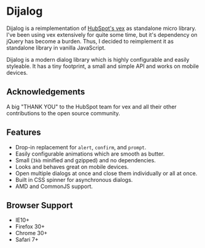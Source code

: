 # Dijalog

Dijalog is a reimplementation of [HubSpot's vex](https://github.com/HubSpot/vex) as standalone micro library. I've been using vex extensively for quite some time, but it's dependency on jQuery has become a burden. Thus, I decided to reimplement it as standalone library in vanilla JavaScript.

Dijalog is a modern dialog library which is highly configurable and easily styleable. It has a tiny footprint, a small and simple API and works on mobile devices.

## Acknowledgements

A big "THANK YOU" to the HubSpot team for vex and all their other contributions to the open source community.

## Features

- Drop-in replacement for `alert`, `confirm`, and `prompt`.
- Easily configurable animations which are smooth as butter.
- Small (`3kb` minified and gzipped) and no dependencies.
- Looks and behaves great on mobile devices.
- Open multiple dialogs at once and close them individually or all at once.
- Built in CSS spinner for asynchronous dialogs.
- AMD and CommonJS support.

## Browser Support

- IE10+
- Firefox 30+
- Chrome 30+
- Safari 7+
